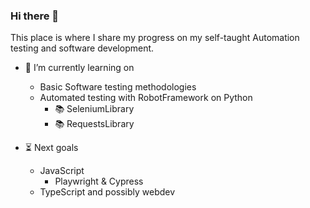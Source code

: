 ### Hi there 👋


This place is where I share my progress on my self-taught Automation testing and software development.


- 🔭 I’m currently learning on
   - Basic Software testing methodologies
   - Automated testing with RobotFramework on Python
      - 📚 SeleniumLibrary
      - 📚 RequestsLibrary
      
- ⏳ Next goals
   - JavaScript
     - Playwright & Cypress
   - TypeScript and possibly webdev  
      



